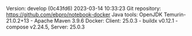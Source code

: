Version: develop (0c43fd6) 2023-03-14 10:33:23
Git repository: https://github.com/ebpro/notebook-docker
Java tools: OpenJDK Temurin-21.0.2+13 - Apache Maven 3.9.6
Docker: Client: 25.0.3  - buildx v0.12.1 - compose v2.24.5, Server: 25.0.3
